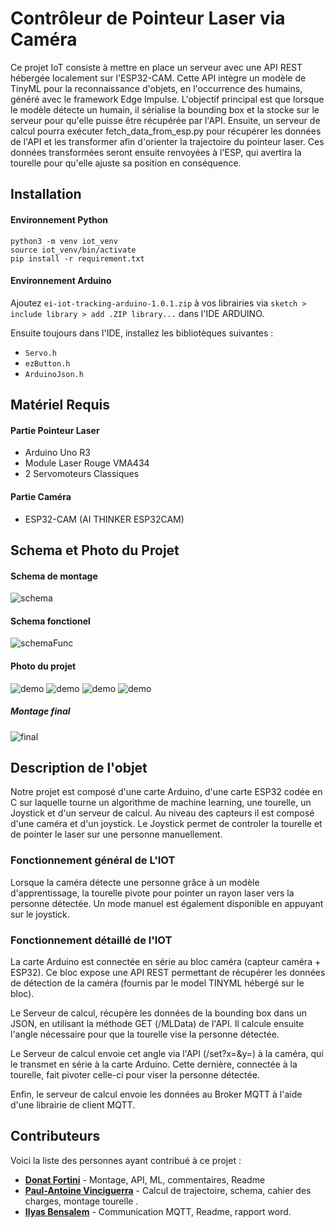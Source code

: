 # Contrôleur de Pointeur Laser via Caméra

Ce projet IoT consiste à mettre en place un serveur avec une API REST hébergée localement sur l'ESP32-CAM. Cette API intègre un modèle de TinyML pour la reconnaissance d'objets, en l'occurrence des humains, généré avec le framework Edge Impulse. L'objectif principal est que lorsque le modèle détecte un humain, il sérialise la bounding box et la stocke sur le serveur pour qu'elle puisse être récupérée par l'API. Ensuite, un serveur de calcul pourra exécuter fetch_data_from_esp.py pour récupérer les données de l'API et les transformer afin d'orienter la trajectoire du pointeur laser. Ces données transformées seront ensuite renvoyées à l'ESP, qui avertira la tourelle pour qu'elle ajuste sa position en conséquence.

## Installation

#### Environnement Python 

```shell
python3 -m venv iot_venv
source iot_venv/bin/activate
pip install -r requirement.txt
```
#### Environnement Arduino

Ajoutez `ei-iot-tracking-arduino-1.0.1.zip` à vos librairies via `sketch > include library > add .ZIP library...` dans l'IDE ARDUINO.

Ensuite toujours dans l'IDE, installez les bibliotèques suivantes :
* `Servo.h`
* `ezButton.h`
* `ArduinoJson.h`

## Matériel Requis

#### Partie Pointeur Laser
- Arduino Uno R3
- Module Laser Rouge VMA434
- 2 Servomoteurs Classiques

#### Partie Caméra
- ESP32-CAM (AI THINKER ESP32CAM)

## Schema et Photo du Projet 

#### Schema de montage
![schema](figures/schema%20de%20montage.png)

#### Schema fonctionel

![schemaFunc](figures/schema_fonctionel.png)


#### Photo du projet

![demo](figures/IMG_0217.jpg)
![demo](figures/IMG_0219.jpg)
![demo](figures/IMG_0220.jpg)
![demo](figures/IMG_0221.jpg)

##### Montage final

![final](figures/IMG_0224.png)

## Description de l'objet
Notre projet est composé d'une carte Arduino, d'une carte ESP32 codée en C sur laquelle tourne un algorithme de machine learning, une tourelle, un Joystick et d'un serveur de calcul. Au niveau des capteurs il est composé d'une caméra et d'un joystick. 
Le Joystick permet de controler la tourelle et de pointer le laser sur une personne manuellement. 

### Fonctionnement général de L'IOT
Lorsque la caméra détecte une personne grâce à un modèle d'apprentissage, la tourelle pivote pour pointer un rayon laser vers la personne détectée. Un mode manuel est également disponible en appuyant sur le joystick.

### Fonctionnement détaillé de l'IOT

La carte Arduino est connectée en série au bloc caméra (capteur caméra + ESP32). Ce bloc expose une API REST permettant de récupérer les données de détection de la caméra (fournis par le model TINYML hébergé sur le bloc).

Le Serveur de calcul, récupère les données de la bounding box dans un JSON, en utilisant la méthode GET (/MLData) de l'API. Il calcule ensuite l'angle nécessaire pour que la tourelle vise la personne détectée.

Le Serveur de calcul envoie cet angle via l'API (/set?x=&y=) à la caméra, qui le transmet en série à la carte Arduino. Cette dernière, connectée à la tourelle, fait pivoter celle-ci pour viser la personne détectée.

Enfin, le serveur de calcul envoie les données au Broker MQTT à l'aide d'une librairie de client MQTT.

## Contributeurs

Voici la liste des personnes ayant contribué à ce projet :

- **[Donat Fortini](https://github.com/DonatFortini)** - Montage, API, ML, commentaires, Readme
- **[Paul-Antoine Vinciguerra](https://github.com/Pavellow)** - Calcul de trajectoire, schema, cahier des charges, montage tourelle .
- **[Ilyas Bensalem](https://github.com/BensalemIlyas)** - Communication MQTT, Readme, rapport word.









